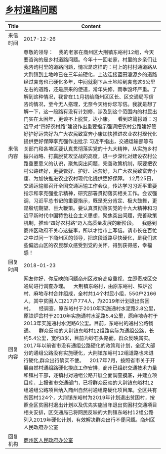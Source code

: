 # <a href="http://www.shangluo.gov.cn/zmhd/ldxxxx.jsp?urltype=leadermail.LeaderMailContentUrl&wbtreeid=1112&leadermailid=4490">乡村道路问题</a>
| Title |                                                                                                                                                                                                                                                                                                                                                                                 Content                                                                                                                                                                                                                                                                                                                                                                                 |
|:-----:|-------------------------------------------------------------------------------------------------------------------------------------------------------------------------------------------------------------------------------------------------------------------------------------------------------------------------------------------------------------------------------------------------------------------------------------------------------------------------------------------------------------------------------------------------------------------------------------------------------------------------------------------------------------------------------------------------------------------------------------------------------------------------|
| 来信时间  | 2017-12-26                                                                                                                                                                                                                                                                                                                                                                                                                                                                                                                                                                                                                                                                                                                                                              |
| 来信内容  | 尊敬的领导：    我的老家在商州区大荆镇东峪村12组，今天要咨询的是乡村道路问题。今年十一回老家，村里的乡亲们让我咨询村里的道路问题，情况是这样的：村上的村村通道路从大荆镇到土地岭已在三年前硬化，上边连接蓝田灞源乡的道路经过袁弯也已硬化多年，中间就剩下从土地岭到袁弯这5公里左右的道路，还是原来的便道，常年失修，雨季毁坏严重。了解到这种情况，我曾在11月初给商州区区长、区交通局写信咨询情况，至今无人搭理，无奈今天给你您写信。我就是想了解一下，这一段路有没有计划修，涉及到这个范围内的村民出门实在太困年，更谈不上脱贫，达小康。    看到这篇报道：习近平对“四好农村路”建设作出重要指示强调把农村公路建好管好护好运营好为广大农民致富奔小康加快推进农业农村现代化提供更好保障李克强作出批示 习近平指出，交通运输部等有关部门和各地区要认真贯彻落实党的十九大精神，从实施乡村振兴战略、打赢脱贫攻坚战的高度，进一步深化对建设农村公路重要意义的认识，聚焦突出问题，完善政策机制，既要把农村公路建好，更要管好、护好、运营好，为广大农民致富奔小康、为加快推进农业农村现代化提供更好保障。 12月25日，交通运输部召开全国交通运输工作会议，传达学习习近平重要指示和李克强批示精神，研究部署贯彻落实相关工作。会议强调，习近平总书记的重要指示，既是充分肯定、极大鼓舞，更是殷切期望、巨大鞭策。要认真贯彻落实党的十九大精神和习近平新时代中国特色社会主义思想，聚焦突出问题，完善政策机制，推动“四好农村路”迈入高质量发展的新阶段。    我感到商州区政府不关心这些事，所以才给市上写信。请市长在百忙之中过问一下商州区的领导，把这段道路尽快硬化，是我们这些偏远山区的农民群众感受到党的关怀，得到获得感，幸福感！ |
| 回复时间  | 2018-01-23                                                                                                                                                                                                                                                                                                                                                                                                                                                                                                                                                                                                                                                                                                                                                              |
| 回复内容  | 网友你好，你反映的问题商州区政府高度重视，立即责成区交通局进行调查办理。    大荆镇东峪村，由原东峪村、铁炉岔村、麻地寺村合并组成，全村共14个村民小组，550户2166人，其中贫困人口217户774人，为2019年计划退出贫困村。    经调查，原东峪村于2010年实施通村水泥路2.8公里，原铁炉岔村于2010年实施通村水泥路5.4公里，原麻地寺村于2013年实施通村水泥路6公里。目前，东峪村的通村公路畅通。    群众反映的大荆镇东峪村12组路实际为通组公路，长约5.4公里，宽约3米，目前为砂石头路面，群众反映属实。2017年以前省市没有通组公路硬化的政策和计划，全区大部分的通组公路没有实施硬化，大荆镇东峪村12组道路也未进行硬化,群众出行确实不便。    2017年7月，按照省市关于开展自然村通组路硬化摸底工作安排，商州已组织交通技术力量和镇村干部，逐镇村对通组公路开展全面调查摸底，并建立项目库，上报省市交通部门，已将群众反映的大荆镇东峪村12组通组公路项目纳入商州自然村通组路硬化项目库。全区共有贫困村124个，大荆镇东峪村为2019年计划退出贫困村，按照全区贫困村退出计划以及优先实施当年退出贫困村交通项目相关安排，区交通局已将网民反映的大荆镇东峪村12组公路列入2019年硬化计划，有效解决群众出行不便问题。商州区人民政府办公室                                                                                                                                                                       |
| 回复机构  | <a href="../../categories/agencies/商州区人民政府办公室.md">商州区人民政府办公室</a>                                                                                                                                                                                                                                                                                                                                                                                                                                                                                                                                                                                                                                                                                                        |